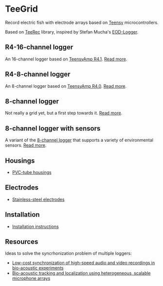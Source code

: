 # TeeGrid

Record electric fish with electrode arrays based on
[Teensy](https://www.pjrc.com/teensy/) microcontrollers.

Based on [TeeRec](https://github.com/janscience/TeeRec) library,
inspired by Stefan Mucha's
[EOD-Logger](https://github.com/muchaste/EOD-Logger).


## R4-16-channel logger

An 16-channel logger based on [TeensyAmp
  R4.1](https://github.com/janscience/Teensy_Amp/tree/main/R4.1). [Read
  more](R4-16channel-logger/).


## R4-8-channel logger

An 8-channel logger based on [TeensyAmp
  R4.0](https://github.com/janscience/Teensy_Amp/tree/main/R4.0). [Read
  more](R4-8channel-logger/).


## 8-channel logger

Not really a grid yet, but a first step towards it. [Read
more](8channel-logger/).


## 8-channel logger with sensors

A variant of the [8-channel logger](8channel-logger/) that
supports a variety of environmental sensors. [Read
more](8channel-sensors-logger/).


## Housings

- [PVC-tube housings](doc/pvc-tube-housing)


## Electrodes

- [Stainless-steel electrodes](doc/steel-electrodes)


## Installation

- [Installation instructions](doc/installation)



## Resources

Ideas to solve the syncrhonization problem of multiple loggers:

- [Low-cost synchronization of high-speed audio and video recordings
  in bio-acoustic experiments](https://doi.org/10.1242/jeb.173724)
- [Bio-acoustic tracking and localization using heterogeneous,
  scalable microphone
  arrays](https://doi.org/10.1038/s42003-021-02746-2)
